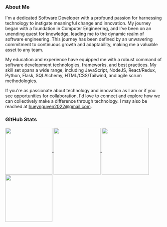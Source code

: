 <!--
**Syndux/Syndux** is a ✨ _special_ ✨ repository because its `README.md` (this file) appears on your GitHub profile.

Here are some ideas to get you started:

- 🔭 I’m currently working on ...
- 🌱 I’m currently learning ...
- 👯 I’m looking to collaborate on ...
- 🤔 I’m looking for help with ...
- 💬 Ask me about ...
- 📫 How to reach me: ...
- 😄 Pronouns: ...
- ⚡ Fun fact: ...
-->
### About Me
I'm a dedicated Software Developer with a profound passion for harnessing technology to instigate meaningful change and innovation. My journey began with a foundation in Computer Engineering, and I've been on an unending quest for knowledge, leading me to the dynamic realm of software engineering. This journey has been defined by an unwavering commitment to continuous growth and adaptability, making me a valuable asset to any team.

My education and experience have equipped me with a robust command of software development technologies, frameworks, and best practices. My skill set spans a wide range, including JavaScript, NodeJS, React/Redux, Python, Flask, SQLAlchemy, HTML/CSS/Tailwind, and agile scrum methodologies.

If you're as passionate about technology and innovation as I am or if you see opportunities for collaboration, I'd love to connect and explore how we can collectively make a difference through technology. I may also be reached at hueynguyen2022@gmail.com.

### GitHub Stats
<a href="https://github.com/syndux/#gh-dark-mode-only">
  <img height=150 align="center" src="https://github-readme-stats.vercel.app/api?username=syndux&hide=stars,issues&show_icons=true&theme=react#gh-dark-mode-only" />
</a>
<a href="https://github.com/syndux/#gh-dark-mode-only">
  <img height=150 align="center" src="https://github-readme-stats.vercel.app/api/top-langs?username=syndux&layout=compact&langs_count=8&card_width=350&theme=react#gh-dark-mode-only" />
</a>

<a href="https://github.com/syndux/#gh-light-mode-only">
  <img height=150 align="center" src="https://github-readme-stats.vercel.app/api?username=syndux&hide=stars,issues&show_icons=true&theme=default#gh-light-mode-only" />
</a>
<a href="https://github.com/syndux/#gh-light-mode-only">
  <img height=150 align="center" src="https://github-readme-stats.vercel.app/api/top-langs?username=syndux&layout=compact&langs_count=8&card_width=350&theme=default#gh-light-mode-only" />
</a>
